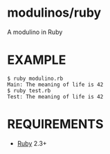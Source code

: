 # modulinos/ruby

A modulino in Ruby

# EXAMPLE

```
$ ruby modulino.rb
Main: The meaning of life is 42
$ ruby test.rb
Test: The meaning of life is 42
```

# REQUIREMENTS

* [Ruby](https://www.ruby-lang.org/) 2.3+
